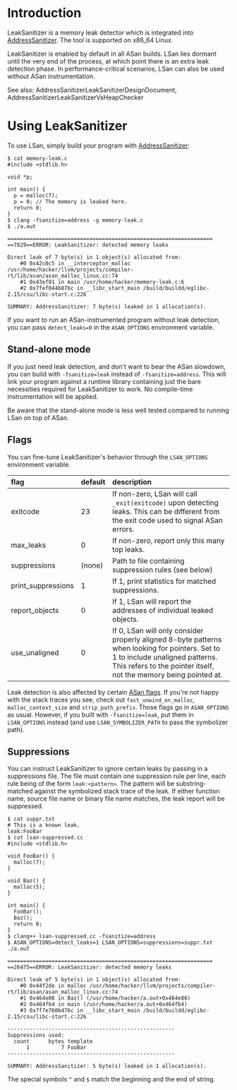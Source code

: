# Introduction

LeakSanitizer is a memory leak detector which is integrated into [AddressSanitizer](AddressSanitizer). The tool is supported on x86\_64 Linux.

LeakSanitizer is enabled by default in all ASan builds. LSan lies dormant until the very end of the process, at which point there is an extra leak detection phase. In performance-critical scenarios, LSan can also be used without ASan instrumentation.

See also: AddressSanitizerLeakSanitizerDesignDocument, AddressSanitizerLeakSanitizerVsHeapChecker

# Using LeakSanitizer

To use LSan, simply build your program with [AddressSanitizer](AddressSanitizer):

```
$ cat memory-leak.c 
#include <stdlib.h>

void *p;

int main() {
  p = malloc(7);
  p = 0; // The memory is leaked here.
  return 0;
}
$ clang -fsanitize=address -g memory-leak.c
$ ./a.out 

=================================================================
==7829==ERROR: LeakSanitizer: detected memory leaks

Direct leak of 7 byte(s) in 1 object(s) allocated from:
    #0 0x42c0c5 in __interceptor_malloc /usr/home/hacker/llvm/projects/compiler-rt/lib/asan/asan_malloc_linux.cc:74
    #1 0x43ef81 in main /usr/home/hacker/memory-leak.c:6
    #2 0x7fef044b876c in __libc_start_main /build/buildd/eglibc-2.15/csu/libc-start.c:226

SUMMARY: AddressSanitizer: 7 byte(s) leaked in 1 allocation(s).
```

If you want to run an ASan-instrumented program without leak detection, you can pass `detect_leaks=0` in the `ASAN_OPTIONS` environment variable.

## Stand-alone mode

If you just need leak detection, and don't want to bear the ASan slowdown, you can build with `-fsanitize=leak` instead of `-fsanitize=address`. This will link your program against a runtime library containing just the bare necessities required for LeakSanitizer to work. No compile-time instrumentation will be applied.

Be aware that the stand-alone mode is less well tested compared to running LSan on top of ASan.

## Flags

You can fine-tune LeakSanitizer's behavior through the `LSAN_OPTIONS` environment variable.

| flag| default | description |
|:----|:--------|:------------|
| exitcode | 23      | If non-zero, LSan will call `_exit(exitcode)` upon detecting leaks. This can be different from the exit code used to signal ASan errors. |
| max\_leaks | 0       | If non-zero, report only this many top leaks. |
| suppressions  | (none)  | Path to file containing suppression rules (see below) |
| print\_suppressions  | 1       | If 1, print statistics for matched suppressions. |
| report\_objects  | 0       | If 1, LSan will report the addresses of individual leaked objects. |
| use\_unaligned | 0       | If 0, LSan will only consider properly aligned 8-byte patterns when looking for pointers. Set to 1 to include unaligned patterns. This refers to the pointer itself, not the memory being pointed at. |

Leak detection is also affected by certain [ASan flags](AddressSanitizerFlags). If you're not happy with the stack traces you see, check out `fast_unwind_on_malloc`, `malloc_context_size` and `strip_path_prefix`. Those flags go in `ASAN_OPTIONS` as usual. However, if you built with `-fsanitize=leak`, put them in `LSAN_OPTIONS` instead (and use `LSAN_SYMBOLIZER_PATH` to pass the symbolizer path).

## Suppressions

You can instruct LeakSanitizer to ignore certain leaks by passing in a suppressions file. The file must contain one suppression rule per line, each rule being of the form `leak:<pattern>`. The pattern will be substring-matched against the symbolized stack trace of the leak. If either function name, source file name or binary file name matches, the leak report will be suppressed.

```
$ cat suppr.txt 
# This is a known leak.
leak:FooBar
$ cat lsan-suppressed.cc 
#include <stdlib.h>

void FooBar() {
  malloc(7);
}

void Baz() {
  malloc(5);
}

int main() {
  FooBar();
  Baz();
  return 0;
}
$ clang++ lsan-suppressed.cc -fsanitize=address
$ ASAN_OPTIONS=detect_leaks=1 LSAN_OPTIONS=suppressions=suppr.txt ./a.out

=================================================================
==26475==ERROR: LeakSanitizer: detected memory leaks

Direct leak of 5 byte(s) in 1 object(s) allocated from:
    #0 0x44f2de in malloc /usr/home/hacker/llvm/projects/compiler-rt/lib/asan/asan_malloc_linux.cc:74
    #1 0x464e86 in Baz() (/usr/home/hacker/a.out+0x464e86)
    #2 0x464fb4 in main (/usr/home/hacker/a.out+0x464fb4)
    #3 0x7f7e760b476c in __libc_start_main /build/buildd/eglibc-2.15/csu/libc-start.c:226

-----------------------------------------------------
Suppressions used:
  count      bytes template
      1          7 FooBar
-----------------------------------------------------

SUMMARY: AddressSanitizer: 5 byte(s) leaked in 1 allocation(s).
```

The special symbols `^` and `$` match the beginning and the end of string.
